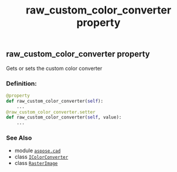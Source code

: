 ﻿---
title: raw_custom_color_converter property
second_title: Aspose.CAD for Python via .NET API References
description: 
type: docs
weight: 580
url: /aspose.cad/rasterimage/raw_custom_color_converter/
is_root: false
---

## raw_custom_color_converter property


Gets or sets the custom color converter
### Definition:
```python
@property
def raw_custom_color_converter(self):
    ...
@raw_custom_color_converter.setter
def raw_custom_color_converter(self, value):
    ...
```

### See Also
* module [`aspose.cad`](../../)
* class [`IColorConverter`](/cad/python-net/aspose.cad/icolorconverter)
* class [`RasterImage`](/cad/python-net/aspose.cad/rasterimage)
